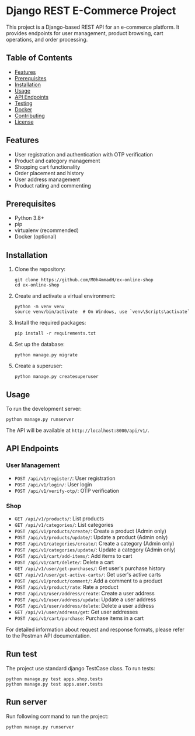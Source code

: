 # Django REST E-Commerce Project

This project is a Django-based REST API for an e-commerce platform. It provides endpoints for user management, product browsing, cart operations, and order processing.

## Table of Contents

- [Features](#features)
- [Prerequisites](#prerequisites)
- [Installation](#installation)
- [Usage](#usage)
- [API Endpoints](#api-endpoints)
- [Testing](#testing)
- [Docker](#docker)
- [Contributing](#contributing)
- [License](#license)

## Features

- User registration and authentication with OTP verification
- Product and category management
- Shopping cart functionality
- Order placement and history
- User address management
- Product rating and commenting

## Prerequisites

- Python 3.8+
- pip
- virtualenv (recommended)
- Docker (optional)

## Installation

1. Clone the repository:
   ```
   git clone https://github.com/M0h4mmadH/ex-online-shop
   cd ex-online-shop
   ```

2. Create and activate a virtual environment:
   ```
   python -m venv venv
   source venv/bin/activate  # On Windows, use `venv\Scripts\activate`
   ```

3. Install the required packages:
   ```
   pip install -r requirements.txt
   ```

4. Set up the database:
   ```
   python manage.py migrate
   ```

5. Create a superuser:
   ```
   python manage.py createsuperuser
   ```

## Usage

To run the development server:

```
python manage.py runserver
```

The API will be available at `http://localhost:8000/api/v1/`.

## API Endpoints

### User Management
- `POST /api/v1/register/`: User registration
- `POST /api/v1/login/`: User login
- `POST /api/v1/verify-otp/`: OTP verification

### Shop
- `GET /api/v1/products/`: List products
- `GET /api/v1/categories/`: List categories
- `POST /api/v1/products/create/`: Create a product (Admin only)
- `POST /api/v1/products/update/`: Update a product (Admin only)
- `POST /api/v1/categories/create/`: Create a category (Admin only)
- `POST /api/v1/categories/update/`: Update a category (Admin only)
- `POST /api/v1/cart/add-items/`: Add items to cart
- `POST /api/v1/cart/delete/`: Delete a cart
- `GET /api/v1/user/get-purchases/`: Get user's purchase history
- `GET /api/v1/user/get-active-carts/`: Get user's active carts
- `POST /api/v1/product/comment/`: Add a comment to a product
- `POST /api/v1/product/rate`: Rate a product
- `POST /api/v1/user/address/create`: Create a user address
- `POST /api/v1/user/address/update`: Update a user address
- `POST /api/v1/user/address/delete`: Delete a user address
- `GET /api/v1/user/address/get`: Get user addresses
- `POST /api/v1/cart/purchase`: Purchase items in a cart

For detailed information about request and response formats, please refer to the Postman API documentation.

## Run test
The project use standard django TestCase class. To run tests:
```
python manage.py test apps.shop.tests 
python manage.py test apps.user.tests 
```
## Run server
Run following command to run the project:

``python manage.py runserver ``
